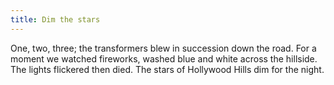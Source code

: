 ```yaml
---
title: Dim the stars
---
```


One, two, three; the transformers blew in succession down the road. For a moment we watched fireworks, washed blue and white across the hillside. The lights flickered then died. The stars of Hollywood Hills dim for the night.